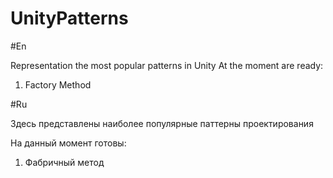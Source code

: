 # UnityPatterns
#En

Representation the most popular patterns in Unity 
At the moment are ready: 
1. Factory Method


#Ru

Здесь представлены наиболее популярные паттерны проектирования

На данный момент готовы:
1. Фабричный метод
